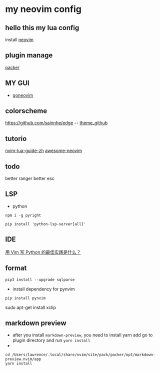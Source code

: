 # my neovim config
## hello this my lua config
install
[neovim](https://github.com/neovim/neovim)
## plugin manage
[packer](https://github.com/wbthomason/packer.nvim)

## MY GUI
- [goneovim](https://github.com/akiyosi/goneovim)


## colorscheme
https://github.com/sainnhe/edge
-- [theme_github](https://github.com/rafi/awesome-vim-colorschemes)

## tutorio
[nvim-lua-guide-zh](https://github.com/glepnir/nvim-lua-guide-zh)
[awesome-neovim](https://github.com/rockerBOO/awesome-neovim)


## todo
better ranger
better esc


## LSP

- python
```
npm i -g pyright
```

```
pip install 'python-lsp-server[all]'
```
## IDE
[用 Vim 写 Python 的最佳实践是什么？](https://www.zhihu.com/question/19655689)


## format

```
pip3 install --upgrade sqlparse
```
- install dependency for pynvim
```
pip install pynvim
```

sudo apt-get install xclip


## markdown preview
- after you install `markdown-preview`, you need to install yarn add go to plugin directory and run `yarn install`
- 
``` shell
cd /Users/lawrence/.local/share/nvim/site/pack/packer/opt/markdown-preview.nvim/app
yarn install
```




